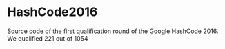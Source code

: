 # HashCode2016

Source code of the first qualification round of the Google HashCode 2016.
We qualified 221 out of 1054
